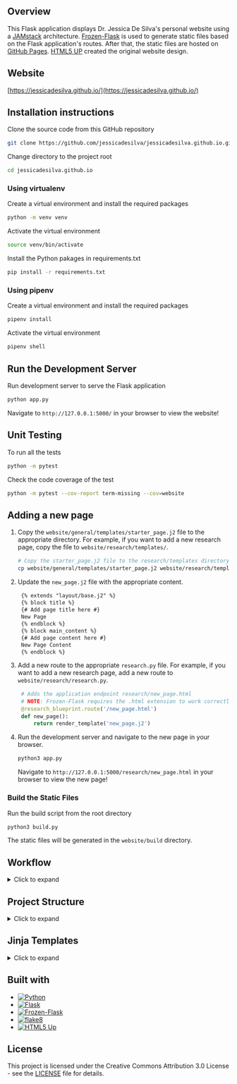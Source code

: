 ## Overview
This Flask application displays Dr. Jessica De Silva's personal website using a [JAMstack](https://jamstack.org/) architecture. [Frozen-Flask](https://pythonhosted.org/Frozen-Flask/) is used to generate static files based on the Flask application's routes. After that, the static files are hosted on [GitHub Pages](https://pages.github.com/). [HTML5 UP](https://html5up.net/) created the original website design. 

## Website
[https://jessicadesilva.github.io/](https://jessicadesilva.github.io/)

## Installation instructions
Clone the source code from this GitHub repository
```sh
git clone https://github.com/jessicadesilva/jessicadesilva.github.io.git
```
Change directory to the project root
```sh
cd jessicadesilva.github.io
```
### Using virtualenv
Create a virtual environment and install the required packages
```sh
python -m venv venv
```
Activate the virtual environment
```sh
source venv/bin/activate
```
Install the Python pakages in requirements.txt
```sh
pip install -r requirements.txt
```
### Using pipenv
Create a virtual environment and install the required packages
```sh
pipenv install
```
Activate the virtual environment
```sh
pipenv shell
```

## Run the Development Server
Run development server to serve the Flask application
```sh
python app.py
```
Navigate to `http://127.0.0.1:5000/` in your browser to view the website!

## Unit Testing
To run all the tests
```sh
python -m pytest
```
Check the code coverage of the test
```sh
python -m pytest --cov-report term-missing --cov=website
```

## Adding a new page
1. Copy the `website/general/templates/starter_page.j2` file to the appropriate directory. For example, if you want to add a new research page, copy the file to `website/research/templates/`.
   ```sh
   # Copy the starter_page.j2 file to the research/templates directory as new_page.j2
   cp website/general/templates/starter_page.j2 website/research/templates/new_page.j2
   ```
2. Update the `new_page.j2` file with the appropriate content.
   ```jinja
    {% extends "layout/base.j2" %}
    {% block title %}
    {# Add page title here #}
    New Page
    {% endblock %}
    {% block main_content %}
    {# Add page content here #}
    New Page Content
    {% endblock %}
   ```
3. Add a new route to the appropriate `research.py` file. For example, if you want to add a new research page, add a new route to `website/research/research.py`.
   ```python
    # Adds the application endpoint research/new_page.html
    # NOTE: Frozen-Flask requires the .html extension to work correctly 
    @research_blueprint.route('/new_page.html')
    def new_page():
        return render_template('new_page.j2')
   ```
4. Run the development server and navigate to the new page in your browser.
   ```sh
   python3 app.py
   ```
   Navigate to `http://127.0.0.1:5000/research/new_page.html` in your browser to view the new page!

### Build the Static Files
Run the build script from the root directory
```sh
python3 build.py
```
The static files will be generated in the `website/build` directory.

## Workflow
<details>
<summary>Click to expand</summary>

The diagram below depicts a typical workflow for creating a static site with Flask and publishing it to GitHub Pages.

![Flask GitHub Pages static content workflow](.github/images/flask_ghpages_static_content_workflow.png)
</details>

## Project Structure
<details>
<summary>Click to expand</summary>

The folder structure for the project is typical for a Flask project.
```
├── website
│   ├── build           # Static files are created here by Frozen-Flask!
│   ├── events          # Blueprint for event pages
│   │   └── templates   # Templates specific to the events blueprint
│   ├── general         # Blueprint for the top-level pages
│   │   └── templates   # Base templates and top-level templates
│   ├── groups          # Blueprint for mentor-group pages
│   │   └── templates   # Templates specific to the groups blueprint
│   ├── research        # Blueprint for research pages
│   │   └── templates   # Templates specific to the research blueprint
│   ├── static
│   │   ├── css         # CSS files for styling the pages
│   │   ├── js          # JS files for more dynamic pages
│   │   └── image       # Images displayed on the website     
├── tests
│   └── functional      # Test files
└── venv
```
The important directory to note is `website/build`, which contains the static website files generated by the Frozen-Flask package.
</details>

## Jinja Templates
<details>
<summary>Click to expand</summary>

Flask includes the [Jinja](https://flask.palletsprojects.com/en/2.2.x/templating/) templating engine, which is used to generate HTML files.

Variables and/or expressions in a template file are replaced with values when the template is rendered.

![Jinja template proccessing.](.github/images/jinja_template_processing.png)

Template inheritance allows template files to inherit templates from other files. You can create a base template that defines the website's layout. Because child templates will use this layout, they can concentrate solely on the content.

This project's base template is found at `website/templates/layout/base.j2`.
</details>

## Built with
- [![Python](https://img.shields.io/badge/Python-v3.10-3776AB?style=flat-square&logo=Python&labelColor=141414)](https://www.python.org/downloads/release/python-3109/)
- [![Flask](https://img.shields.io/badge/Flask-v2.3.3-000?style=flat-square&logo=flask&labelColor=141414)](https://pypi.org/project/Flask/2.3.3/)
- [![Frozen-Flask](https://img.shields.io/badge/Frozen--Flask-v0.19-3776AB?style=flat-square&logo=Python&labelColor=141414)](https://pypi.org/project/Frozen-Flask/)
- [![flake8](https://img.shields.io/badge/flake8-v6.1.0-3776AB?style=flat-square&logo=Python&labelColor=141414)](https://pypi.org/project/flake8/)
- [![HTML5 Up](https://img.shields.io/badge/HTML5%20Up-Website%20Template-E34F26?style=flat-square&logo=HTML5&labelColor=141414)](https://html5up.net/editorial)

## License
This project is licensed under the Creative Commons Attribution 3.0 License - see the [LICENSE](LICENSE.txt) file for details.